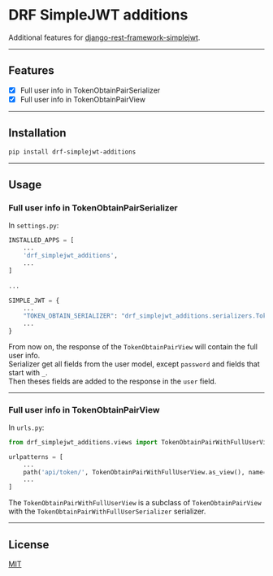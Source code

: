 # DRF SimpleJWT additions

Additional features for [django-rest-framework-simplejwt](https://django-rest-framework-simplejwt.readthedocs.io/en/latest/index.html).
  
---
  
## Features
  
- [x] Full user info in TokenObtainPairSerializer
- [x] Full user info in TokenObtainPairView
  
---
  
## Installation
  
```bash
pip install drf-simplejwt-additions
```
  
---
  
## Usage
  
### Full user info in TokenObtainPairSerializer
  
In `settings.py`:
  
```python
INSTALLED_APPS = [
    ...
    'drf_simplejwt_additions',
    ...
]
  
...
  
SIMPLE_JWT = {
    ...
    "TOKEN_OBTAIN_SERIALIZER": "drf_simplejwt_additions.serializers.TokenObtainPairWithFullUserSerializer",
    ...
}
```
  
From now on, the response of the `TokenObtainPairView` will contain the full user info.  
Serializer get all fields from the user model, except `password` and fields that start with `_`.  
Then theses fields are added to the response in the `user` field.
  
---
  
### Full user info in TokenObtainPairView
  
In `urls.py`:
  
```python
from drf_simplejwt_additions.views import TokenObtainPairWithFullUserView

urlpatterns = [
    ...
    path('api/token/', TokenObtainPairWithFullUserView.as_view(), name='token_obtain_pair'),
    ...
]
```
  
The `TokenObtainPairWithFullUserView` is a subclass of `TokenObtainPairView` with the `TokenObtainPairWithFullUserSerializer` serializer.
  
---
  
## License
  
[MIT](https://choosealicense.com/licenses/mit/)